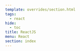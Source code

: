 ```yaml
---
template: overrides/section.html
tags:
  - react
hide:
  - toc
title: ReactJS
menu: React
section: index
---
```

